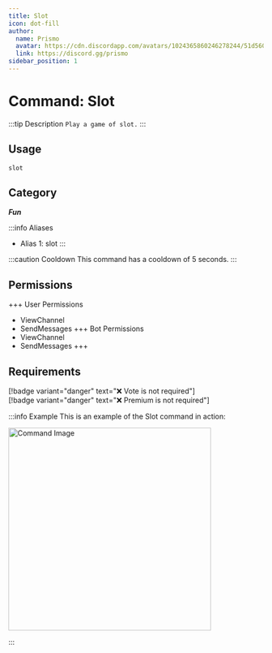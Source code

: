 ```yaml
---
title: Slot
icon: dot-fill
author:
  name: Prismo
  avatar: https://cdn.discordapp.com/avatars/1024365860246278244/51d5603eff69376da9a21e86b07a75bd.png?size=2048
  link: https://discord.gg/prismo
sidebar_position: 1
---
```



# Command: Slot

:::tip Description
`Play a game of slot.`
:::

## Usage

```
slot
```

## Category

_**Fun**_

:::info Aliases
- Alias 1: slot
:::

:::caution Cooldown
This command has a cooldown of 5 seconds.
:::

## Permissions

+++ User Permissions
- ViewChannel
- SendMessages
+++ Bot Permissions
- ViewChannel
- SendMessages
+++

## Requirements

[!badge variant="danger" text="❌ Vote is not required"]  
[!badge variant="danger" text="❌ Premium is not required"]

:::info Example
This is an example of the Slot command in action:

<img src="https://i.imgur.com/0FDidz1.png" alt="Command Image" width="400"/>

:::


